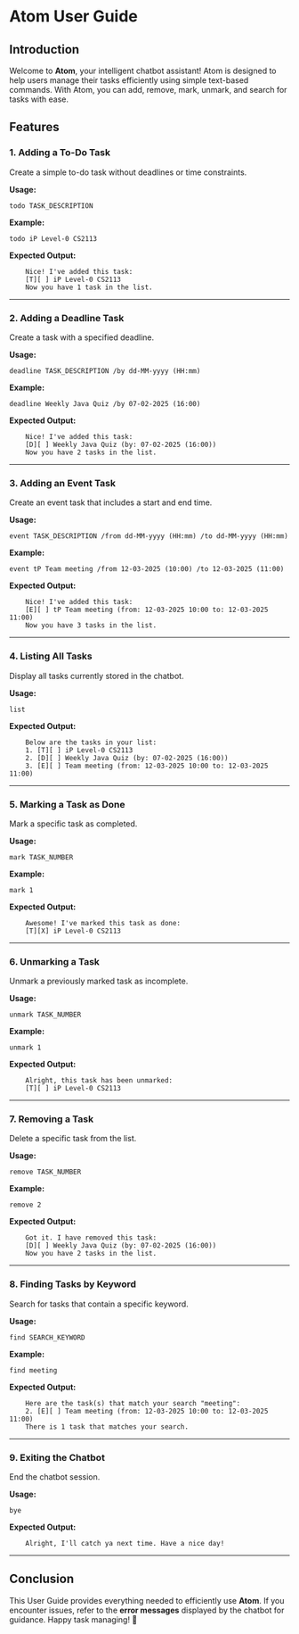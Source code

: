 # Atom User Guide

## Introduction

Welcome to **Atom**, your intelligent chatbot assistant! 
Atom is designed to help users manage their tasks efficiently using simple text-based commands. 
With Atom, you can add, remove, mark, unmark, and search for tasks with ease.

## Features

### 1. Adding a To-Do Task
Create a simple to-do task without deadlines or time constraints.

**Usage:**
```
todo TASK_DESCRIPTION
```

**Example:**
```
todo iP Level-0 CS2113
```

**Expected Output:**
```
    Nice! I've added this task:
    [T][ ] iP Level-0 CS2113
    Now you have 1 task in the list.
```

---

### 2. Adding a Deadline Task
Create a task with a specified deadline.

**Usage:**
```
deadline TASK_DESCRIPTION /by dd-MM-yyyy (HH:mm)
```

**Example:**
```
deadline Weekly Java Quiz /by 07-02-2025 (16:00)
```

**Expected Output:**
```
    Nice! I've added this task:
    [D][ ] Weekly Java Quiz (by: 07-02-2025 (16:00))
    Now you have 2 tasks in the list.
```

---

### 3. Adding an Event Task
Create an event task that includes a start and end time.

**Usage:**
```
event TASK_DESCRIPTION /from dd-MM-yyyy (HH:mm) /to dd-MM-yyyy (HH:mm)
```

**Example:**
```
event tP Team meeting /from 12-03-2025 (10:00) /to 12-03-2025 (11:00)
```

**Expected Output:**
```
    Nice! I've added this task:
    [E][ ] tP Team meeting (from: 12-03-2025 10:00 to: 12-03-2025 11:00)
    Now you have 3 tasks in the list.
```

---

### 4. Listing All Tasks
Display all tasks currently stored in the chatbot.

**Usage:**
```
list
```

**Expected Output:**
```
    Below are the tasks in your list:
    1. [T][ ] iP Level-0 CS2113
    2. [D][ ] Weekly Java Quiz (by: 07-02-2025 (16:00))
    3. [E][ ] Team meeting (from: 12-03-2025 10:00 to: 12-03-2025 11:00)
```

---

### 5. Marking a Task as Done
Mark a specific task as completed.

**Usage:**
```
mark TASK_NUMBER
```

**Example:**
```
mark 1
```

**Expected Output:**
```
    Awesome! I've marked this task as done:
    [T][X] iP Level-0 CS2113
```

---

### 6. Unmarking a Task
Unmark a previously marked task as incomplete.

**Usage:**
```
unmark TASK_NUMBER
```

**Example:**
```
unmark 1
```

**Expected Output:**
```
    Alright, this task has been unmarked:
    [T][ ] iP Level-0 CS2113
```

---

### 7. Removing a Task
Delete a specific task from the list.

**Usage:**
```
remove TASK_NUMBER
```

**Example:**
```
remove 2
```

**Expected Output:**
```
    Got it. I have removed this task:
    [D][ ] Weekly Java Quiz (by: 07-02-2025 (16:00))
    Now you have 2 tasks in the list.
```

---

### 8. Finding Tasks by Keyword
Search for tasks that contain a specific keyword.

**Usage:**
```
find SEARCH_KEYWORD
```

**Example:**
```
find meeting
```

**Expected Output:**
```
    Here are the task(s) that match your search "meeting":
    2. [E][ ] Team meeting (from: 12-03-2025 10:00 to: 12-03-2025 11:00)
    There is 1 task that matches your search.
```

---

### 9. Exiting the Chatbot
End the chatbot session.

**Usage:**
```
bye
```

**Expected Output:**
```
    Alright, I'll catch ya next time. Have a nice day!
```

---


## Conclusion
This User Guide provides everything needed to efficiently use **Atom**. If you encounter issues, refer to the **error messages** displayed by the chatbot for guidance. Happy task managing! 🎯
